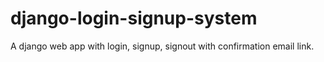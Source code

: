 # django-login-signup-system
A django web app with login, signup, signout with confirmation email link. 
